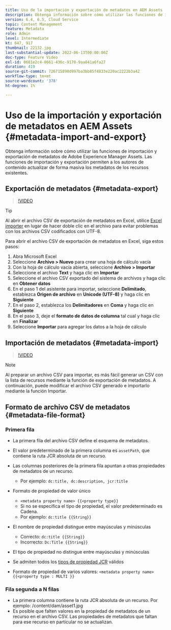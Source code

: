 ```yaml
---
title: Uso de la importación y exportación de metadatos en AEM Assets
description: Obtenga información sobre cómo utilizar las funciones de importación y exportación de metadatos de Adobe Experience Manager Assets. Las funciones de importación y exportación permiten a los autores de contenido actualizar de forma masiva los metadatos de los recursos existentes.
version: 6.4, 6.5, Cloud Service
topic: Content Management
feature: Metadata
role: Admin
level: Intermediate
kt: 647, 917
thumbnail: 22132.jpg
last-substantial-update: 2022-06-13T00:00:00Z
doc-type: Feature Video
exl-id: 0681e2c4-8661-436c-9170-9aa841a6fa27
duration: 419
source-git-commit: 726715890d997ba3bb85f4833e220ac2222b3a42
workflow-type: tm+mt
source-wordcount: '378'
ht-degree: 1%

---
```


# Uso de la importación y exportación de metadatos en AEM Assets {#metadata-import-and-export}

Obtenga información sobre cómo utilizar las funciones de importación y exportación de metadatos de Adobe Experience Manager Assets. Las funciones de importación y exportación permiten a los autores de contenido actualizar de forma masiva los metadatos de los recursos existentes.

## Exportación de metadatos {#metadata-export}

>[!VIDEO](https://video.tv.adobe.com/v/22132?quality=12&learn=on)

>[!TIP]
>
> Al abrir el archivo CSV de exportación de metadatos en Excel, utilice [Excel importer](https://support.microsoft.com/en-us/office/import-data-from-a-csv-html-or-text-file-b62efe49-4d5b-4429-b788-e1211b5e90f6) en lugar de hacer doble clic en el archivo para evitar problemas con los archivos CSV codificados con UTF-8.
>
> Para abrir el archivo CSV de exportación de metadatos en Excel, siga estos pasos:
> 
> 1. Abra Microsoft Excel
> 1. Seleccione __Archivo > Nuevo__ para crear una hoja de cálculo vacía
> 1. Con la hoja de cálculo vacía abierta, seleccione __Archivo > Importar__
> 1. Seleccione el archivo __Text__ y haga clic en __Importar__
> 1. Seleccione el archivo CSV exportado del sistema de archivos y haga clic en __Obtener datos__
> 1. En el paso 1 del asistente para importar, seleccione __Delimitado__, establezca __Origen de archivo__ en __Unicode (UTF-8)__ y haga clic en __Siguiente__
> 1. En el paso 2, establezca los __Delimitadores__ en __Coma__ y haga clic en __Siguiente__
> 1. En el paso 3, deje el __formato de datos de columna__ tal cual y haga clic en __Finalizar__
> 1. Seleccione __Importar__ para agregar los datos a la hoja de cálculo

## Importación de metadatos {#metadata-import}

>[!VIDEO](https://video.tv.adobe.com/v/21374?quality=12&learn=on)

>[!NOTE]
>
> Al preparar un archivo CSV para importar, es más fácil generar un CSV con la lista de recursos mediante la función de exportación de metadatos. A continuación, puede modificar el archivo CSV generado e importarlo mediante la función Importar.

## Formato de archivo CSV de metadatos {#metadata-file-format}

### Primera fila

* La primera fila del archivo CSV define el esquema de metadatos.
* El valor predeterminado de la primera columna es `assetPath`, que contiene la ruta JCR absoluta de un recurso.

* Las columnas posteriores de la primera fila apuntan a otras propiedades de metadatos de un recurso.
   * Por ejemplo: `dc:title, dc:description, jcr:title`

* Formato de propiedad de valor único

   * `<metadata property name> {{<property type}}`
   * Si no se especifica el tipo de propiedad, el valor predeterminado es Cadena.
   * Por ejemplo: `dc:title {{String}}`

* El nombre de propiedad distingue entre mayúsculas y minúsculas
   * Correcto: `dc:title {{String}}`
   * Incorrecto: `Dc:Title {{String}}`

* El tipo de propiedad no distingue entre mayúsculas y minúsculas
* Se admiten todos los [tipos de propiedad JCR](https://www.adobe.io/experience-manager/reference-materials/spec/jsr170/javadocs/jcr-2.0/javax/jcr/PropertyType.html) válidos

* Formato de propiedad de varios valores: `<metadata property name> {{<property type : MULTI }}`

### Fila segunda a N filas

* La primera columna contiene la ruta JCR absoluta de un recurso. Por ejemplo: /content/dam/asset1.jpg
* Es posible que falten valores en la propiedad de metadatos de un recurso en el archivo CSV. Las propiedades de metadatos que faltan para ese recurso en particular no se actualizan.
